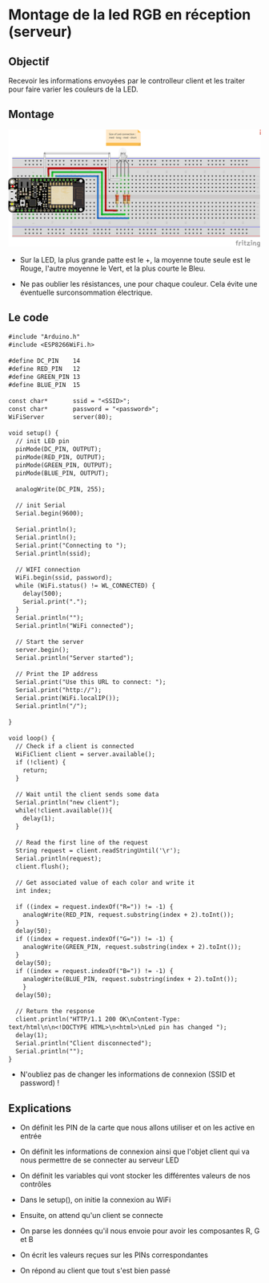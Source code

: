 Montage de la led RGB en réception (serveur)
=

Objectif
-

Recevoir les informations envoyées par le controlleur client et les traiter pour faire varier les couleurs de la LED.

Montage
-

![Montage](montageLedServer.png)

- Sur la LED, la plus grande patte est le +, la moyenne toute seule est le Rouge, l'autre moyenne le Vert, et la plus courte le Bleu.

- Ne pas oublier les résistances, une pour chaque couleur. Cela évite une éventuelle surconsommation électrique.

Le code
-

```
#include "Arduino.h"
#include <ESP8266WiFi.h>

#define DC_PIN    14
#define RED_PIN   12
#define GREEN_PIN 13
#define BLUE_PIN  15

const char*       ssid = "<SSID>";
const char*       password = "<password>";
WiFiServer        server(80);

void setup() {
  // init LED pin
  pinMode(DC_PIN, OUTPUT);
  pinMode(RED_PIN, OUTPUT);
  pinMode(GREEN_PIN, OUTPUT);
  pinMode(BLUE_PIN, OUTPUT);

  analogWrite(DC_PIN, 255);

  // init Serial
  Serial.begin(9600);

  Serial.println();
  Serial.println();
  Serial.print("Connecting to ");
  Serial.println(ssid);

  // WIFI connection
  WiFi.begin(ssid, password);
  while (WiFi.status() != WL_CONNECTED) {
    delay(500);
    Serial.print(".");
  }
  Serial.println("");
  Serial.println("WiFi connected");

  // Start the server
  server.begin();
  Serial.println("Server started");

  // Print the IP address
  Serial.print("Use this URL to connect: ");
  Serial.print("http://");
  Serial.print(WiFi.localIP());
  Serial.println("/");

}

void loop() {
  // Check if a client is connected
  WiFiClient client = server.available();
  if (!client) {
    return;
  }

  // Wait until the client sends some data
  Serial.println("new client");
  while(!client.available()){
    delay(1);
  }

  // Read the first line of the request
  String request = client.readStringUntil('\r');
  Serial.println(request);
  client.flush();

  // Get associated value of each color and write it
  int index;

  if ((index = request.indexOf("R=")) != -1) {
    analogWrite(RED_PIN, request.substring(index + 2).toInt());
  }
  delay(50);
  if ((index = request.indexOf("G=")) != -1) {
    analogWrite(GREEN_PIN, request.substring(index + 2).toInt());
  }
  delay(50);
  if ((index = request.indexOf("B=")) != -1) {
    analogWrite(BLUE_PIN, request.substring(index + 2).toInt());
    }
  delay(50);

  // Return the response
  client.println("HTTP/1.1 200 OK\nContent-Type: text/html\n\n<!DOCTYPE HTML>\n<html>\nLed pin has changed ");
  delay(1);
  Serial.println("Client disconnected");
  Serial.println("");
}

```

- N'oubliez pas de changer les informations de connexion (SSID et password) !

Explications
-

- On définit les PIN de la carte que nous allons utiliser et on les active en entrée
- On définit les informations de connexion ainsi que l'objet client qui va nous permettre de se connecter au serveur LED
- On définit les variables qui vont stocker les différentes valeurs de nos contrôles


- Dans le setup(), on initie la connexion au WiFi


- Ensuite, on attend qu'un client se connecte
- On parse les données qu'il nous envoie pour avoir les composantes R, G et B
- On écrit les valeurs reçues sur les PINs correspondantes
- On répond au client que tout s'est bien passé
